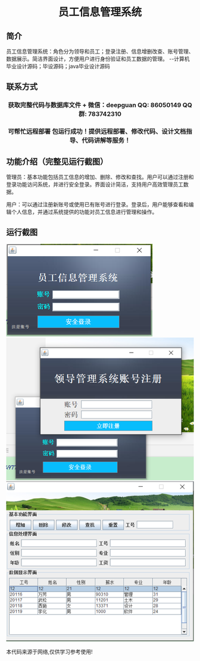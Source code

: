<p><h1 align="center">员工信息管理系统</h1></p>

## 简介
员工信息管理系统：角色分为领导和员工；登录注册、信息增删改查、账号管理、数据展示。简洁界面设计，方便用户进行身份验证和员工数据的管理。    --计算机毕业设计源码；毕设源码；java毕业设计源码


## 联系方式
<p><h3 align="center">获取完整代码与数据库文件 + 微信：deepguan QQ: 86050149 QQ群: 783742310</h3></p>
<p><h3 align="center">可帮忙远程部署 包运行成功！提供远程部署、修改代码、设计文档指导、代码讲解等服务！</h3></p>

## 功能介绍（完整见运行截图）
管理员：基本功能包括员工信息的增加、删除、修改和查找。用户可以通过注册和登录功能访问系统，并进行安全登录。界面设计简洁，支持用户高效管理员工数据。

用户：可以通过注册新账号或使用已有账号进行登录。登录后，用户能够查看和编辑个人信息，并通过系统提供的功能对员工信息进行管理和操作。


## 运行截图
![](imgs/588112-20230210222150833-1447779037.png)
![](imgs/588112-20230210222203247-167249544.png)
![](imgs/588112-20230210222209178-907505291.png)

<p>本代码来源于网络,仅供学习参考使用!</p>

